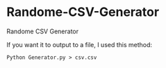 # Randome-CSV-Generator
Randome CSV Generator

If you want it to output to a file, I used this method:

`Python Generator.py > csv.csv`
